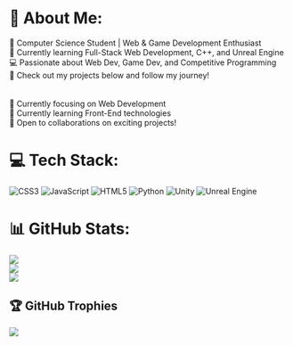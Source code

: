 # 💫 About Me:
🚀 Computer Science Student | Web & Game Development Enthusiast<br>🌱 Currently learning Full-Stack Web Development, C++, and Unreal Engine<br>💻 Passionate about Web Dev, Game Dev, and Competitive Programming<br>📌 Check out my projects below and follow my journey!<br><br><br>🔭 Currently focusing on Web Development<br>🌱 Currently learning Front-End technologies<br>👯 Open to collaborations on exciting projects!


# 💻 Tech Stack:
![CSS3](https://img.shields.io/badge/css3-%231572B6.svg?style=for-the-badge&logo=css3&logoColor=white) ![JavaScript](https://img.shields.io/badge/javascript-%23323330.svg?style=for-the-badge&logo=javascript&logoColor=%23F7DF1E) ![HTML5](https://img.shields.io/badge/html5-%23E34F26.svg?style=for-the-badge&logo=html5&logoColor=white) ![Python](https://img.shields.io/badge/python-3670A0?style=for-the-badge&logo=python&logoColor=ffdd54) ![Unity](https://img.shields.io/badge/unity-%23000000.svg?style=for-the-badge&logo=unity&logoColor=white) ![Unreal Engine](https://img.shields.io/badge/unrealengine-%23313131.svg?style=for-the-badge&logo=unrealengine&logoColor=white)
# 📊 GitHub Stats:
![](https://github-readme-stats.vercel.app/api?username=MazenMDev&theme=aura&hide_border=false&include_all_commits=true)<br/>
![](https://nirzak-streak-stats.vercel.app/?user=MazenMDev&theme=aura&hide_border=false)<br/>
![](https://github-readme-stats.vercel.app/api/top-langs/?username=MazenMDev&theme=aura&hide_border=false&include_all_commits=true&count_private=true&layout=compact)

## 🏆 GitHub Trophies
![](https://github-profile-trophy.vercel.app/?username=MazenMDev&theme=tokyonight&no-frame=false&no-bg=true&margin-w=4)

